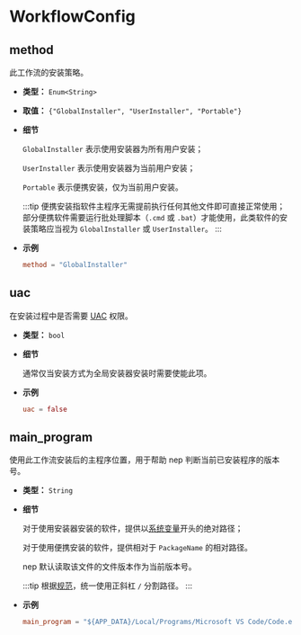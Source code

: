 # WorkflowConfig

## method
<!-- TODO:策略应该体现在文件名上 -->
此工作流的安装策略。
- **类型：** `Enum<String>`
- **取值：** `{"GlobalInstaller", "UserInstaller", "Portable"}`
- **细节**

    `GlobalInstaller` 表示使用安装器为所有用户安装；

    `UserInstaller` 表示使用安装器为当前用户安装；

    `Portable` 表示便携安装，仅为当前用户安装。

    :::tip
    便携安装指软件主程序无需提前执行任何其他文件即可直接正常使用；部分便携软件需要运行批处理脚本（`.cmd` 或 `.bat`）才能使用，此类软件的安装策略应当视为 `GlobalInstaller` 或 `UserInstaller`。
    :::
- **示例**
    ```toml
    method = "GlobalInstaller"
    ```
## uac
在安装过程中是否需要 [UAC](https://zh.wikipedia.org/wiki/%E4%BD%BF%E7%94%A8%E8%80%85%E5%B8%B3%E6%88%B6%E6%8E%A7%E5%88%B6) 权限。
- **类型：** `bool`
- **细节**

    通常仅当安装方式为全局安装器安装时需要使能此项。
- **示例**
    ```toml
    uac = false
    ```

## main_program
使用此工作流安装后的主程序位置，用于帮助 nep 判断当前已安装程序的版本号。
- **类型：** `String`
- **细节**

    <!-- TODO:增加系统变量章节 -->
    对于使用安装器安装的软件，提供以[系统变量](nep_env.md)开头的绝对路径；
    
    对于使用便携安装的软件，提供相对于 `PackageName` 的相对路径。

    nep 默认读取该文件的文件版本作为当前版本号。

    :::tip
    根据[规范](/misc/norm#统一使用正斜杠（-）)，统一使用正斜杠 `/` 分割路径。
    :::
- **示例**
    ```toml
    main_program = "${APP_DATA}/Local/Programs/Microsoft VS Code/Code.exe"
    ```